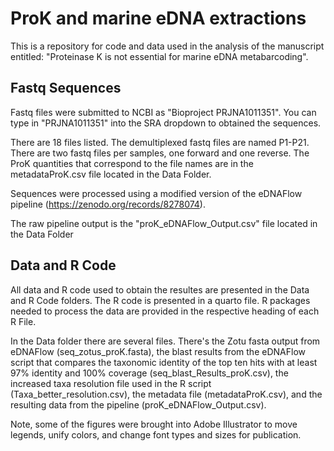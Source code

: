 # ProK and marine eDNA extractions

This is a repository for code and data used in the analysis of the manuscript entitled: "Proteinase K is not essential for marine eDNA metabarcoding".

## Fastq Sequences
Fastq files were submitted to NCBI as "Bioproject PRJNA1011351". You can type in "PRJNA1011351" into the SRA dropdown to obtained the sequences. 

There are 18 files listed. The demultiplexed fastq files are named P1-P21. There are two fastq files per samples, one forward and one reverse. 
The ProK quantities that correspond to the file names are in the metadataProK.csv file located in the Data Folder.

Sequences were processed using a modified version of the eDNAFlow pipeline (https://zenodo.org/records/8278074).

The raw pipeline output is the "proK_eDNAFlow_Output.csv" file located in the Data Folder

## Data and R Code

All data and R code used to obtain the resultes are presented in the Data and R Code folders. The R code is presented in a quarto file. R packages needed to process the data are provided in the respective heading of each R File. 

In the Data folder there are several files. There's the Zotu fasta output from eDNAFlow (seq_zotus_proK.fasta), the blast results from the eDNAFlow script that compares the taxonomic identity of the top ten hits with at least 97% identity and 100% coverage (seq_blast_Results_proK.csv), the increased taxa resolution file used in the R script (Taxa_better_resolution.csv), the metadata file (metadataProK.csv), and the resulting data from the pipeline (proK_eDNAFlow_Output.csv).

Note, some of the figures were brought into Adobe Illustrator to move legends, unify colors, and change font types and sizes for publication.
